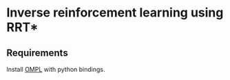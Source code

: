 # Inverse reinforcement learning using RRT*

## Requirements
Install [OMPL](https://ompl.kavrakilab.org/) with python bindings.

